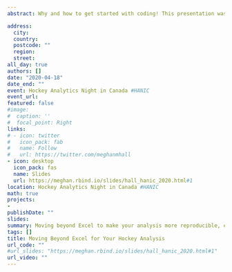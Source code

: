 ```yaml
---
abstract: Why and how to get started with coding! This presentation was part of Meghan Chayka and Alison Lukan's HANIC (Hockey Analytics Night in Canada) and focused on how to move on from Excel in order to make your analysis more reproducible, efficient, and shareable. The slides are available at the link above and also [here](https://meghan.rbind.io/slides/hall_hanic_2020.html#1). A recorded video of the talk is available [here](https://www.youtube.com/watch?v=-Zl_b5Emvb0&feature=youtu.be).

address:
  city: 
  country: 
  postcode: ""
  region: 
  street: 
all_day: true
authors: []
date: "2020-04-18"
date_end: ""
event: Hockey Analytics Night in Canada #HANIC
event_url: 
featured: false
#image:
#  caption: ''
#  focal_point: Right
links:
# - icon: twitter
#   icon_pack: fab
#   name: Follow
#   url: https://twitter.com/meghanmhall
- icon: desktop
  icon_pack: fas
  name: Slides
  url: https://meghan.rbind.io/slides/hall_hanic_2020.html#1
location: Hockey Analytics Night in Canada #HANIC
math: true
projects:
- 
publishDate: ""
slides: 
summary: Moving beyond Excel to make your analysis more reproducible, efficient, and shareable.
tags: []
title: Moving Beyond Excel for Your Hockey Analysis
url_code: ""
#url_slides: "https://meghan.rbind.io/slides/hall_hanic_2020.html#1"
url_video: ""
---
```



